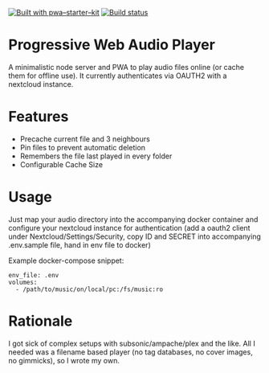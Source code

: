 [![Built with pwa–starter–kit](https://img.shields.io/badge/built_with-pwa–starter–kit_-blue.svg)](https://github.com/Polymer/pwa-starter-kit "Built with pwa–starter–kit")
[![Build status](https://api.travis-ci.org/Polymer/pwa-starter-kit.svg?branch=template-minimal-ui)](https://travis-ci.org/Polymer/pwa-starter-kit)

# Progressive Web Audio Player

A minimalistic node server and PWA to play audio files online (or cache them for offline use). It currently authenticates via OAUTH2 with a nextcloud instance.

# Features

- Precache current file and 3 neighbours
- Pin files to prevent automatic deletion
- Remembers the file last played in every folder
- Configurable Cache Size

# Usage

Just map your audio directory into the accompanying docker container and configure your nextcloud instance for authentication (add a oauth2 client under Nextcloud/Settings/Security, copy ID and SECRET into accompanying .env.sample file, hand in env file to docker)

Example docker-compose snippet:

    env_file: .env
    volumes:
      - /path/to/music/on/local/pc:/fs/music:ro

# Rationale

I got sick of complex setups with subsonic/ampache/plex and the like. All I needed was a filename based player (no tag databases, no cover images, no gimmicks), so I wrote my own.
